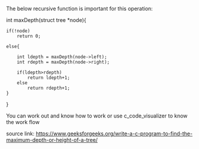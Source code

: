 The below recursive function is important for this operation:

int maxDepth(struct tree *node){

    if(!node)
        return 0;
        
    else{
    
        int ldepth = maxDepth(node->left);
        int rdepth = maxDepth(node->right);
        
        if(ldepth>rdepth)
            return ldepth+1;
        else 
            return rdepth+1;
    }
}

You can work out and know how to work or use c_code_visualizer to know the work flow

source link:
https://www.geeksforgeeks.org/write-a-c-program-to-find-the-maximum-depth-or-height-of-a-tree/
